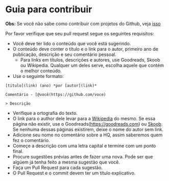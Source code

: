 # Guia para contribuir

**Obs:** Se você não sabe como contribuir com projetos do Github, veja [isso](https://www.youtube.com/watch?v=yr6IzOGoMsQ)

Por favor verifique que seu pull request segue os seguintes requisitos:

- Você deve ter lido o conteúdo que você está sugerindo.
- O conteúdo deve conter o título e o link para o autor, primeiro ano de publicação, descrição e seu comentário pessoal.
  - Para links em títulos, descrições e autores, use Goodreads, Skoob ou Wikipedia. Qualquer um deles serve, escolha aquele que contém o melhor conteúdo.
- Use o seguinte formato:

```
[titulo](link) (ano) *por [autor](link)*

Comentário - [@você(https://github.com/voce)

> Descrição
```

- Verifique a ortografia do texto.
- O link para o author dele levar para a [Wikipedia](https://pt.wikipedia.org/) do mesmo. Se essa página não existir, use o Goodreads(https://goodreads.com) ou [Skoob](https://www.skoob.com.br/). Se nenhuma dessas páginas existirem, deixe o nome do autor sem link.
- Adicione seu nome no comentário sobre a HQ, assim saberemos quem fez o comentário.
- Começe a descrição com uma letra capital e termine com um ponto final.
- Procure sugestões prévias antes de fazer uma nova. Pode ser que algúem já tenha feito a mesma sugestão que você.
- Faça um Pull Request para cada sugestão.
- O Pull Request e o commit devem ter um título explicativo.
